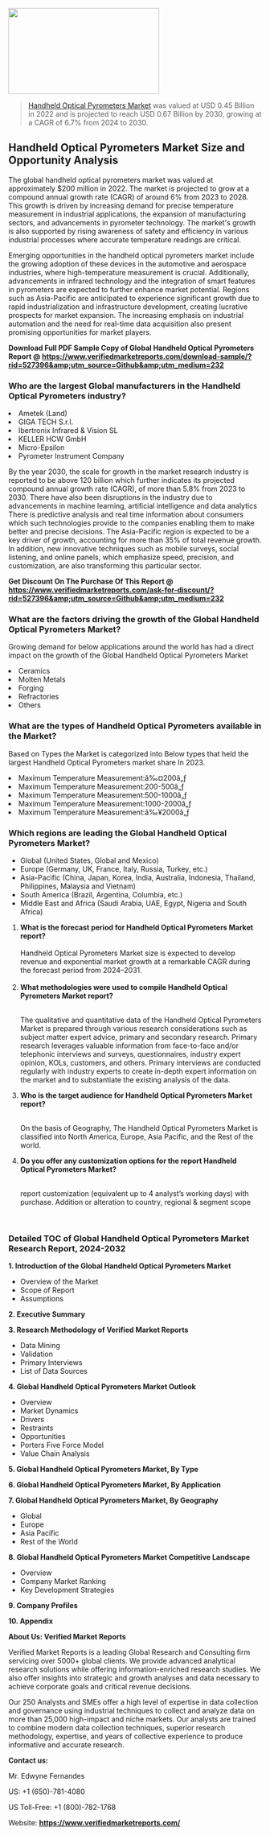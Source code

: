 
<img src="https://ffe5etoiles.com/wp-content/uploads/2024/12/MST1-300x171.png" alt="" width="300" height="171" class="alignnone size-medium wp-image-20088" /><blockquote><p><p><a href="https://www.verifiedmarketreports.com/download-sample/?rid=527396&utm_source=Github&utm_medium=232" target="_blank">Handheld Optical Pyrometers Market</a> was valued at USD 0.45 Billion in 2022 and is projected to reach USD 0.67 Billion by 2030, growing at a CAGR of 6.7% from 2024 to 2030.</p></blockquote><p><h2>Handheld Optical Pyrometers Market Size and Opportunity Analysis</h2> <p>The global handheld optical pyrometers market was valued at approximately $200 million in 2022. The market is projected to grow at a compound annual growth rate (CAGR) of around 6% from 2023 to 2028. This growth is driven by increasing demand for precise temperature measurement in industrial applications, the expansion of manufacturing sectors, and advancements in pyrometer technology. The market's growth is also supported by rising awareness of safety and efficiency in various industrial processes where accurate temperature readings are critical.</p> <p>Emerging opportunities in the handheld optical pyrometers market include the growing adoption of these devices in the automotive and aerospace industries, where high-temperature measurement is crucial. Additionally, advancements in infrared technology and the integration of smart features in pyrometers are expected to further enhance market potential. Regions such as Asia-Pacific are anticipated to experience significant growth due to rapid industrialization and infrastructure development, creating lucrative prospects for market expansion. The increasing emphasis on industrial automation and the need for real-time data acquisition also present promising opportunities for market players.</p> </p><p class=""><strong>Download Full PDF Sample Copy of Global Handheld Optical Pyrometers Report @ <a href="https://www.verifiedmarketreports.com/download-sample/?rid=527396&amp;utm_source=Github&amp;utm_medium=232" target="_blank">https://www.verifiedmarketreports.com/download-sample/?rid=527396&amp;utm_source=Github&amp;utm_medium=232</a></strong></p><h3 id="" class="">Who are the largest Global manufacturers in the Handheld Optical Pyrometers industry?</h3><p><li>Ametek (Land)</li><li> GIGA TECH S.r.l.</li><li> Ibertronix Infrared & Vision SL</li><li> KELLER HCW GmbH</li><li> Micro-Epsilon</li><li> Pyrometer Instrument Company</li></p><div class=""><div class="" dir="" data-message-author-role="" data-message-id="" data-message-model-slug=""><div class=""><div class=""><div class=""><div class="" dir="" data-message-author-role="" data-message-id="" data-message-model-slug=""><div class=""><div class=""><p>By the year 2030, the scale for growth in the market research industry is reported to be above 120 billion which further indicates its projected compound annual growth rate (CAGR), of more than 5.8% from 2023 to 2030. There have also been disruptions in the industry due to advancements in machine learning, artificial intelligence and data analytics There is predictive analysis and real time information about consumers which such technologies provide to the companies enabling them to make better and precise decisions. The Asia-Pacific region is expected to be a key driver of growth, accounting for more than 35% of total revenue growth. In addition, new innovative techniques such as mobile surveys, social listening, and online panels, which emphasize speed, precision, and customization, are also transforming this particular sector.</p><p><strong>Get Discount On The Purchase Of This Report @&nbsp; <a href="https://www.verifiedmarketreports.com/ask-for-discount/?rid=527396&amp;utm_source=Github&amp;utm_medium=232" target="_blank">https://www.verifiedmarketreports.com/ask-for-discount/?rid=527396&amp;utm_source=Github&amp;utm_medium=232</a></strong></p></div></div></div></div></div></div></div></div><h3 id="" class="">What are the factors driving the growth of the Global Handheld Optical Pyrometers Market?</h3><p id="" class="">Growing demand for below applications around the world has had a direct impact on the growth of the Global Handheld Optical Pyrometers Market</p><p id="" class=""><li>Ceramics</li><li> Molten Metals</li><li> Forging</li><li> Refractories</li><li> Others</li></p><h3 id="" class="">What are the types of Handheld Optical Pyrometers available in the Market?</h3><p id="" class="">Based on Types the Market is categorized into Below types that held the largest Handheld Optical Pyrometers market share In 2023.</p><p id="" class=""><li>Maximum Temperature Measurement:â‰¤200â„ƒ</li><li> Maximum Temperature Measurement:200-500â„ƒ</li><li> Maximum Temperature Measurement:500-1000â„ƒ</li><li> Maximum Temperature Measurement:1000-2000â„ƒ</li><li> Maximum Temperature Measurement:â‰¥2000â„ƒ</li></p><h3 id="" class="">Which regions are leading the Global Handheld Optical Pyrometers Market?</h3><ul><li>Global (United States, Global and Mexico)</li><li>Europe (Germany, UK, France, Italy, Russia, Turkey, etc.)</li><li>Asia-Pacific (China, Japan, Korea, India, Australia, Indonesia, Thailand, Philippines, Malaysia and Vietnam)</li><li>South America (Brazil, Argentina, Columbia, etc.)</li><li>Middle East and Africa (Saudi Arabia, UAE, Egypt, Nigeria and South Africa)</li></ul><p><ol><li><strong>What is the forecast period for Handheld Optical Pyrometers Market report?<br /></strong><br /><span data-sheets-root="1" data-sheets-value="{&quot;1&quot;:2,&quot;2&quot;:&quot;XXXX size is expected to develop revenue and exponential market growth at a remarkable CAGR during the forecast period from 2024&ndash;2030.&quot;}" data-sheets-userformat="{&quot;2&quot;:12674,&quot;4&quot;:{&quot;1&quot;:2,&quot;2&quot;:16776960},&quot;10&quot;:2,&quot;11&quot;:0,&quot;15&quot;:&quot;Arial&quot;,&quot;16&quot;:12}">Handheld Optical Pyrometers Market size is expected to develop revenue and exponential market growth at a remarkable CAGR during the forecast period from 2024&ndash;2031.</span><br /><br /></li><li><strong>What methodologies were used to compile Handheld Optical Pyrometers Market report?<br /><br /></strong><p>The qualitative and quantitative data of the&nbsp;Handheld Optical Pyrometers Market is prepared through various research considerations such as subject matter expert advice, primary and secondary research. Primary research leverages valuable information from face-to-face and/or telephonic interviews and surveys, questionnaires, industry expert opinion, KOLs, customers, and others. Primary interviews are conducted regularly with industry experts to create in-depth expert information on the market and to substantiate the existing analysis of the data.&nbsp;</p></li><li><strong>Who is the target audience for Handheld Optical Pyrometers Market report?<br /><br /></strong><p>On the basis of Geography, The&nbsp;Handheld Optical Pyrometers Market is classified into North America, Europe, Asia Pacific, and the Rest of the world.</p></li><li><strong>Do you offer any customization options for the report Handheld Optical Pyrometers Market?<br /><br /></strong><p>report customization (equivalent up to 4 analyst&rsquo;s working days) with purchase. Addition or alteration to country, regional &amp; segment scope</p><p>&nbsp;</p></li></ol></p><h3 id="" class="">Detailed TOC of Global Handheld Optical Pyrometers Market Research Report, 2024-2032</h3><p id="" class=""><strong>1. Introduction of the Global Handheld Optical Pyrometers Market</strong></p><ul><li>Overview of the Market</li><li>Scope of Report</li><li>Assumptions</li></ul><p id="" class=""><strong>2. Executive Summary</strong></p><p id="" class=""><strong>3. Research Methodology of&nbsp;Verified Market Reports</strong></p><ul><li>Data Mining</li><li>Validation</li><li>Primary Interviews</li><li>List of Data Sources</li></ul><p id="" class=""><strong>4. Global Handheld Optical Pyrometers Market Outlook</strong></p><ul><li>Overview</li><li>Market Dynamics</li><li>Drivers</li><li>Restraints</li><li>Opportunities</li><li>Porters Five Force Model</li><li>Value Chain Analysis</li></ul><p id="" class=""><strong>5. Global Handheld Optical Pyrometers Market, By&nbsp;Type</strong></p><p id="" class=""><strong>6. Global Handheld Optical Pyrometers Market, By Application</strong></p><p id="" class=""><strong>7. Global Handheld Optical Pyrometers Market, By Geography</strong></p><ul><li>Global</li><li>Europe</li><li>Asia Pacific</li><li>Rest of the World</li></ul><p id="" class=""><strong>8. Global Handheld Optical Pyrometers Market Competitive Landscape</strong></p><ul><li>Overview</li><li>Company Market Ranking</li><li>Key Development Strategies</li></ul><p id="" class=""><strong>9. Company Profiles</strong></p><p id="" class=""><strong>10. Appendix</strong></p><p id="" class=""><strong>About Us: Verified Market Reports</strong></p><p id="" class="">Verified Market Reports is a leading Global Research and Consulting firm servicing over 5000+ global clients. We provide advanced analytical research solutions while offering information-enriched research studies. We also offer insights into strategic and growth analyses and data necessary to achieve corporate goals and critical revenue decisions.</p><p id="" class="">Our 250 Analysts and SMEs offer a high level of expertise in data collection and governance using industrial techniques to collect and analyze data on more than 25,000 high-impact and niche markets. Our analysts are trained to combine modern data collection techniques, superior research methodology, expertise, and years of collective experience to produce informative and accurate research.</p><p id="" class=""><strong>Contact us:</strong></p><p id="" class="">Mr. Edwyne Fernandes</p><p id="" class="">US: +1 (650)-781-4080</p><p id="" class="">US Toll-Free: +1 (800)-782-1768</p><p id="" class="">Website: <a target="" data-test-app-aware-link=""><strong>https://www.verifiedmarketreports.com/</strong></a></p>
